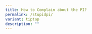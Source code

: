 ```yaml
---
title: How to Complain about the PI?
permalink: /stupidpi/
variant: tiptap
description: ""
---
```

<p></p>